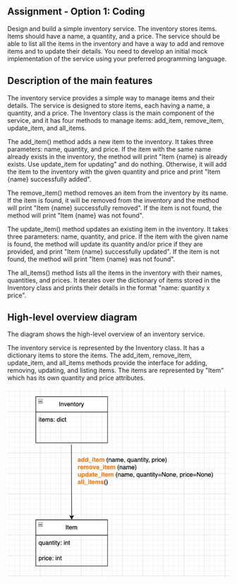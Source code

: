 ## Assignment - Option 1: Coding
Design and build a simple inventory service. The inventory stores items. Items should have a name,
a quantity, and a price. The service should be able to list all the items in the inventory and have
a way to add and remove items and to update their details. You need to develop an initial mock
implementation of the service using your preferred programming language.

 
## Description of the main features

The inventory service provides a simple way to manage items and their details. The service is designed to store items, each having a name, a quantity, and a price. The Inventory class is the main component of the service, and it has four methods to manage items: add_item, remove_item, update_item, and all_items.

The add_item() method adds a new item to the inventory. It takes three parameters: name, quantity, and price. If the item with the same name already exists in the inventory, the method will print "Item {name} is already exists. Use update_item for updating" and do nothing. Otherwise, it will add the item to the inventory with the given quantity and price and print "Item {name} successfully added".

The remove_item() method removes an item from the inventory by its name. If the item is found, it will be removed from the inventory and the method will print "Item {name} successfully removed". If the item is not found, the method will print "Item {name} was not found".

The update_item() method updates an existing item in the inventory. It takes three parameters: name, quantity, and price. If the item with the given name is found, the method will update its quantity and/or price if they are provided, and print "Item {name} successfully updated". If the item is not found, the method will print "Item {name} was not found".

The all_items() method lists all the items in the inventory with their names, quantities, and prices. It iterates over the dictionary of items stored in the Inventory class and prints their details in the format "name: quantity x price".

## High-level overview diagram

The diagram shows the high-level overview of an inventory service.

The inventory service is represented by the Inventory class. It has a dictionary items to store the items. The add_item, remove_item, update_item, and all_items methods provide the interface for adding, removing, updating, and listing items. The items are represented by "Item" which has its own quantity and price attributes.

![img.png](diagram.jpg)

